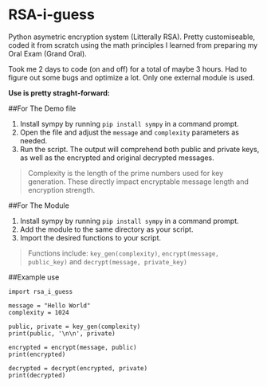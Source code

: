# RSA-i-guess
Python asymetric encryption system (Litterally RSA). Pretty customiseable, coded it from scratch using the math principles I learned from preparing my Oral Exam (Grand Oral).

Took me 2 days to code (on and off) for a total of maybe 3 hours. Had to figure out some bugs and optimize a lot. Only one external module is used.

**Use is pretty straght-forward:**


##For The Demo file
1. Install sympy by running `pip install sympy` in a command prompt.
2. Open the file and adjust the `message` and `complexity` parameters as needed.
3. Run the script. The output will comprehend both public and private keys, as well as the encrypted and original decrypted messages.

> Complexity is the length of the prime numbers used for key generation. These directly impact encryptable message length and encryption strength.

##For The Module
1. Install sympy by running `pip install sympy` in a command prompt.
2. Add the module to the same directory as your script.
3. Import the desired functions to your script.

> Functions include: `key_gen(complexity)`, `encrypt(message, public_key)` and `decrypt(message, private_key)`

##Example use
```
import rsa_i_guess

message = "Hello World"
complexity = 1024

public, private = key_gen(complexity)
print(public, '\n\n', private)

encrypted = encrypt(message, public)
print(encrypted)

decrypted = decrypt(encrypted, private)
print(decrypted)
```
